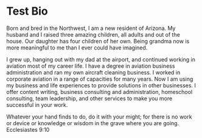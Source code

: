 # Test Bio

Born and bred in the Northwest, I am a new resident of Arizona. My husband and I
raised three amazing children, all adults and out of the house. Our daughter has
four children of her own. Being grandma now is more meaningful to me than I ever
could have imagined.

I grew up, hanging out with my dad at the airport, and continued working in
aviation most of my career life. I have a degree in aviation business
administration and ran my own aircraft cleaning business. I worked in corporate
aviation in a range of capacities for many years. Now I am using my business and
life experiences to provide solutions in other businesses. I offer content
writing, business consulting and administration, homeschool consulting, team leadership, and other services to make you more successful in your work.

Whatever your hand finds to do, do it with your might; for there is no work or device or knowledge or wisdom in the grave where you are going.  Ecclesiastes 9:10

